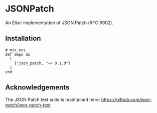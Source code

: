 # JSONPatch

An Elixir implementation of JSON Patch (RFC 6902).


## Installation

    # mix.exs
    def deps do
      [
        {:json_patch, "~> 0.1.0"}
      ]
    end


## Acknowledgements

The JSON Patch test suite is maintained here:
https://github.com/json-patch/json-patch-test

